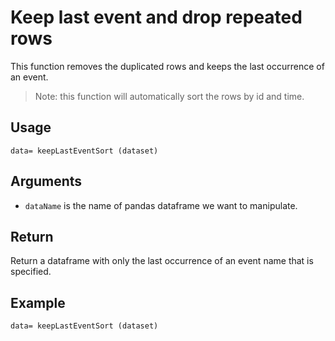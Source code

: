 # Keep last event and drop repeated rows

This function removes the duplicated rows and keeps the last occurrence of an event. 
>Note: this function will automatically sort the rows by id and time.

## Usage

``
data= keepLastEventSort (dataset)
``

## Arguments
- `dataName` is the name of pandas dataframe we want to manipulate.

## Return
Return a dataframe with only the last occurrence of an event name that is specified.

## Example
```
data= keepLastEventSort (dataset)
```